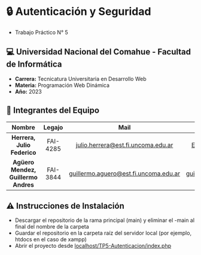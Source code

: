 # :lock: Autenticación y Seguridad

- Trabajo Práctico N° 5

## :computer: Universidad Nacional del Comahue - Facultad de Informática

- **Carrera:** Tecnicatura Universitaria en Desarrollo Web
- **Materia:** Programación Web Dinámica
- **Año:** 2023

## :muscle: Integrantes del Equipo
| Nombre                              |  Legajo    | Mail                                     | GitHub                                                      |
|:-----------------------------------:|:----------:|:----------------------------------------:|:-----------------------------------------------------------:|
| **Herrera, Julio Federico**         | FAI-4285   | julio.herrera@est.fi.uncoma.edu.ar       | [ELHACHESALTA](https://github.com/ELHACHESALTA)             |
| **Agüero Mendez, Guillermo Andres** | FAI-3844   | guillermo.aguero@est.fi.uncoma.edu.ar    | [guillermoagueronqn](https://github.com/guillermoagueronqn) |

## :warning: Instrucciones de Instalación
- Descargar el repositorio de la rama principal (main) y eliminar el -main al final del nombre de la carpeta
- Guardar el repositorio en la carpeta raíz del servidor local (por ejemplo, htdocs en el caso de xampp)
- Abrir el proyecto desde [localhost/TP5-Autenticacion/index.php](http://localhost/TP5-Autenticacion/index.php)